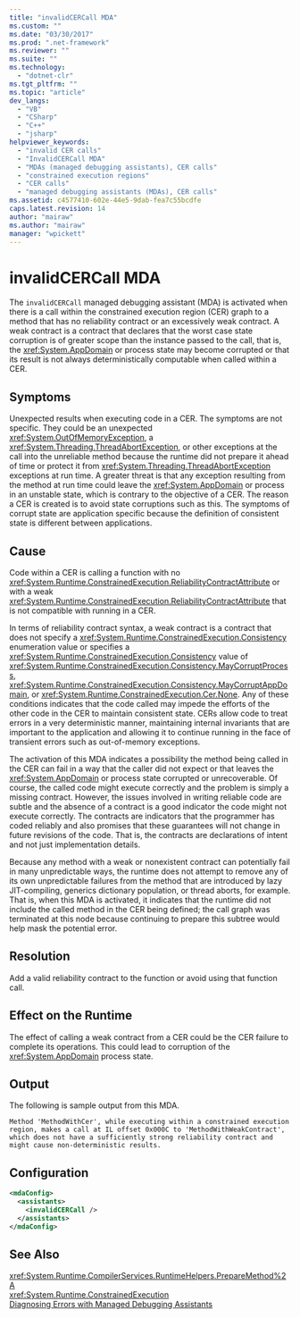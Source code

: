 ```yaml
---
title: "invalidCERCall MDA"
ms.custom: ""
ms.date: "03/30/2017"
ms.prod: ".net-framework"
ms.reviewer: ""
ms.suite: ""
ms.technology: 
  - "dotnet-clr"
ms.tgt_pltfrm: ""
ms.topic: "article"
dev_langs: 
  - "VB"
  - "CSharp"
  - "C++"
  - "jsharp"
helpviewer_keywords: 
  - "invalid CER calls"
  - "InvalidCERCall MDA"
  - "MDAs (managed debugging assistants), CER calls"
  - "constrained execution regions"
  - "CER calls"
  - "managed debugging assistants (MDAs), CER calls"
ms.assetid: c4577410-602e-44e5-9dab-fea7c55bcdfe
caps.latest.revision: 14
author: "mairaw"
ms.author: "mairaw"
manager: "wpickett"
---
```

# invalidCERCall MDA
The `invalidCERCall` managed debugging assistant (MDA) is activated when there is a call within the constrained execution region (CER) graph to a method that has no reliability contract or an excessively weak contract. A weak contract is a contract that declares that the worst case state corruption is of greater scope than the instance passed to the call, that is, the <xref:System.AppDomain> or process state may become corrupted or that its result is not always deterministically computable when called within a CER.  
  
## Symptoms  
 Unexpected results when executing code in a CER. The symptoms are not specific. They could be an unexpected <xref:System.OutOfMemoryException>, a <xref:System.Threading.ThreadAbortException>, or other exceptions at the call into the unreliable method because the runtime did not prepare it ahead of time or protect it from <xref:System.Threading.ThreadAbortException> exceptions at run time. A greater threat is that any exception resulting from the method at run time could leave the <xref:System.AppDomain> or process in an unstable state, which is contrary to the objective of a CER. The reason a CER is created is to avoid state corruptions such as this. The symptoms of corrupt state are application specific because the definition of consistent state is different between applications.  
  
## Cause  
 Code within a CER is calling a function with no <xref:System.Runtime.ConstrainedExecution.ReliabilityContractAttribute> or with a weak <xref:System.Runtime.ConstrainedExecution.ReliabilityContractAttribute> that is not compatible with running in a CER.  
  
 In terms of reliability contract syntax, a weak contract is a contract that does not specify a <xref:System.Runtime.ConstrainedExecution.Consistency> enumeration value or specifies a <xref:System.Runtime.ConstrainedExecution.Consistency> value of <xref:System.Runtime.ConstrainedExecution.Consistency.MayCorruptProcess>, <xref:System.Runtime.ConstrainedExecution.Consistency.MayCorruptAppDomain>, or <xref:System.Runtime.ConstrainedExecution.Cer.None>. Any of these conditions indicates that the code called may impede the efforts of the other code in the CER to maintain consistent state.  CERs allow code to treat errors in a very deterministic manner, maintaining internal invariants that are important to the application and allowing it to continue running in the face of transient errors such as out-of-memory exceptions.  
  
 The activation of this MDA indicates a possibility the method being called in the CER can fail in a way that the caller did not expect or that leaves the <xref:System.AppDomain> or process state corrupted or unrecoverable. Of course, the called code might execute correctly and the problem is simply a missing contract. However, the issues involved in writing reliable code are subtle and the absence of a contract is a good indicator the code might not execute correctly. The contracts are indicators that the programmer has coded reliably and also promises that these guarantees will not change in future revisions of the code.  That is, the contracts are declarations of intent and not just implementation details.  
  
 Because any method with a weak or nonexistent contract can potentially fail in many unpredictable ways, the runtime does not attempt to remove any of its own unpredictable failures from the method  that are introduced by lazy JIT-compiling, generics dictionary population, or thread aborts, for example. That is, when this MDA is activated, it indicates that the runtime did not include the called method in the CER being defined; the call graph was terminated at this node because continuing to prepare this subtree would help mask the potential error.  
  
## Resolution  
 Add a valid reliability contract to the function or avoid using that function call.  
  
## Effect on the Runtime  
 The effect of calling a weak contract from a CER could be the CER failure to complete its operations. This could lead to corruption of the <xref:System.AppDomain> process state.  
  
## Output  
 The following is sample output from this MDA.  
  
 `Method 'MethodWithCer', while executing within a constrained execution region, makes a call at IL offset 0x000C to 'MethodWithWeakContract', which does not have a sufficiently strong reliability contract and might cause non-deterministic results.`  
  
## Configuration  
  
```xml  
<mdaConfig>  
  <assistants>  
    <invalidCERCall />  
  </assistants>  
</mdaConfig>  
```  
  
## See Also  
 <xref:System.Runtime.CompilerServices.RuntimeHelpers.PrepareMethod%2A>   
 <xref:System.Runtime.ConstrainedExecution>   
 [Diagnosing Errors with Managed Debugging Assistants](../../../docs/framework/debug-trace-profile/diagnosing-errors-with-managed-debugging-assistants.md)
